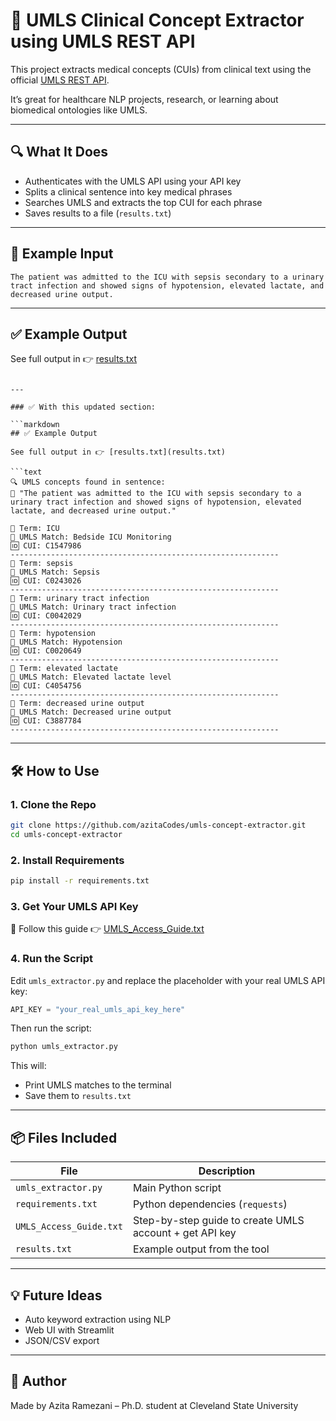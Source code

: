 # 🧠 UMLS Clinical Concept Extractor using UMLS REST API

This project extracts medical concepts (CUIs) from clinical text using the official [UMLS REST API](https://documentation.uts.nlm.nih.gov/rest/home.html).

It’s great for healthcare NLP projects, research, or learning about biomedical ontologies like UMLS.

---

## 🔍 What It Does

- Authenticates with the UMLS API using your API key
- Splits a clinical sentence into key medical phrases
- Searches UMLS and extracts the top CUI for each phrase
- Saves results to a file (`results.txt`)

---

## 🧪 Example Input

```text
The patient was admitted to the ICU with sepsis secondary to a urinary tract infection and showed signs of hypotension, elevated lactate, and decreased urine output.
```

---

## ✅ Example Output

See full output in 👉 [results.txt](results.txt)

```text

---

### ✅ With this updated section:

```markdown
## ✅ Example Output

See full output in 👉 [results.txt](results.txt)

```text
🔍 UMLS concepts found in sentence:
📝 "The patient was admitted to the ICU with sepsis secondary to a urinary tract infection and showed signs of hypotension, elevated lactate, and decreased urine output."

📘 Term: ICU
🧠 UMLS Match: Bedside ICU Monitoring
🆔 CUI: C1547986
------------------------------------------------------------
📘 Term: sepsis
🧠 UMLS Match: Sepsis
🆔 CUI: C0243026
------------------------------------------------------------
📘 Term: urinary tract infection
🧠 UMLS Match: Urinary tract infection
🆔 CUI: C0042029
------------------------------------------------------------
📘 Term: hypotension
🧠 UMLS Match: Hypotension
🆔 CUI: C0020649
------------------------------------------------------------
📘 Term: elevated lactate
🧠 UMLS Match: Elevated lactate level
🆔 CUI: C4054756
------------------------------------------------------------
📘 Term: decreased urine output
🧠 UMLS Match: Decreased urine output
🆔 CUI: C3887784
------------------------------------------------------------
```

---

## 🛠 How to Use

### 1. Clone the Repo

```bash
git clone https://github.com/azitaCodes/umls-concept-extractor.git
cd umls-concept-extractor
```

### 2. Install Requirements

```bash
pip install -r requirements.txt
```

### 3. Get Your UMLS API Key

📘 Follow this guide 👉 [UMLS_Access_Guide.txt](UMLS_Access_Guide.txt)

### 4. Run the Script

Edit `umls_extractor.py` and replace the placeholder with your real UMLS API key:

```python
API_KEY = "your_real_umls_api_key_here"
```

Then run the script:

```bash
python umls_extractor.py
```

This will:
- Print UMLS matches to the terminal
- Save them to `results.txt`

---

## 📦 Files Included

| File | Description |
|------|-------------|
| `umls_extractor.py` | Main Python script |
| `requirements.txt` | Python dependencies (`requests`) |
| `UMLS_Access_Guide.txt` | Step-by-step guide to create UMLS account + get API key |
| `results.txt` | Example output from the tool |

---

## 💡 Future Ideas

- Auto keyword extraction using NLP
- Web UI with Streamlit
- JSON/CSV export

---

## 🙌 Author

Made by Azita Ramezani – Ph.D. student at Cleveland State University
